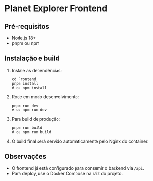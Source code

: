 # Planet Explorer Frontend

## Pré-requisitos
- Node.js 18+
- pnpm ou npm

## Instalação e build

1. Instale as dependências:
   ```
   cd Frontend
   pnpm install
   # ou npm install
   ```

2. Rode em modo desenvolvimento:
   ```
   pnpm run dev
   # ou npm run dev
   ```

3. Para build de produção:
   ```
   pnpm run build
   # ou npm run build
   ```

4. O build final será servido automaticamente pelo Nginx do container.

## Observações
- O frontend já está configurado para consumir o backend via `/api`.
- Para deploy, use o Docker Compose na raiz do projeto. 